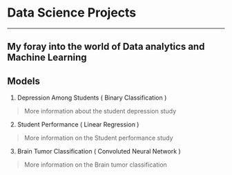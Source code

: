 # Data Science Projects
--- 
My foray into the world of Data analytics and Machine Learning
---


## Models
1. Depression Among Students ( Binary Classification )

> More information about the student depression study


2. Student Performance ( Linear Regression )

> More information on the Student performance study

3. Brain Tumor Classification ( Convoluted Neural Network )

> More information on the Brain tumor classification




